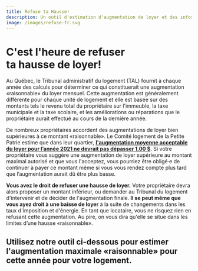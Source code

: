 ```yaml
---
title: Refuse ta Hausse!
description: Un outil d'estimation d'augmentation de loyer et des infos utiles concernant votre droit de refuser une hausse à Montréal.
image: /images/refuse-fr.svg
---
```

# C'est l'heure de refuser<br />ta hausse de loyer!

Au Québec, le Tribunal administratif du logement (TAL) fournit à chaque année des calculs pour déterminer ce qui constituerait une augmentation «raisonnable» du loyer mensuel. Cette augmentation est généralement différente pour chaque unité de logement et elle est basée sur des montants tels le revenu total du propriétaire sur l'immeuble, la taxe municipale et la taxe scolaire, et les améliorations ou réparations que le propriétaire aurait effectué au cours de la dernière année.

De nombreux propriétaires accordent des augmentations de loyer bien supérieures à ce montant «raisonnable». Le Comité logement de la Petite Patrie estime que dans leur quartier, [**l'augmentation moyenne acceptable du loyer pour l’année 2021 ne devrait pas dépasser 1,00 $**](https://comitelogementpetitepatrie.org/vos-droits/outil-calcul-hausse-loyer-2021/). Si votre propriétaire vous suggère une augmentation de loyer supérieure au montant maximal autorisé et que vous l'acceptez, vous pourriez être obligé·e de continuer à payer ce montant même si vous vous rendez compte plus tard que l’augmentation aurait dû être plus basse.

**Vous avez le droit de refuser une hausse de loyer.** Votre propriétaire devra alors proposer un montant inférieur, ou demander au Tribunal du logement d'intervenir et de décider de l'augmentation finale. **Il se peut même que vous ayez droit à une baisse de loyer** à la suite de changements dans les taux d'imposition et d'énergie. En tant que locataire, vous ne risquez rien en refusant cette augmentation. Au pire, on vous dira qu'elle se situe dans les limites d’une hausse «raisonnable».

## Utilisez notre outil ci-dessous pour estimer l'augmentation maximale «raisonnable» pour cette année pour votre logement.
